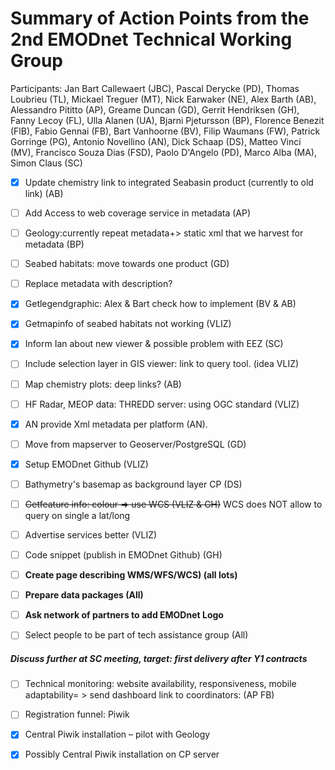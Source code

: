# Summary of Action Points from the 2nd EMODnet Technical Working Group

Participants: Jan Bart Callewaert (JBC), Pascal Derycke (PD), Thomas Loubrieu (TL), Mickael Treguer (MT), Nick Earwaker (NE), Alex Barth (AB), Alessandro Pititto (AP), Greame Duncan (GD), Gerrit Hendriksen (GH), Fanny Lecoy (FL), Ulla Alanen (UA), Bjarni Pjetursson (BP), Florence Benezit (FlB), Fabio Gennai (FB), Bart Vanhoorne (BV), Filip Waumans (FW), Patrick Gorringe (PG), Antonio Novellino (AN), Dick Schaap (DS), Matteo Vinci (MV), Francisco Souza Dias (FSD), Paolo D'Angelo (PD), Marco Alba (MA), Simon Claus (SC)


- [x] Update chemistry link to integrated Seabasin product (currently to old link)  (AB)
- [ ] Add Access to web coverage service in metadata (AP)
- [ ] Geology:currently repeat metadata+> static xml that we harvest for metadata (BP)
- [ ] Seabed habitats: move towards one product (GD)
- [ ] Replace metadata with description?
- [x] Getlegendgraphic: Alex & Bart check how to implement (BV & AB)
- [x] Getmapinfo of seabed habitats not working (VLIZ)
- [x] Inform Ian about new viewer & possible problem with EEZ (SC)
- [ ] Include selection layer in GIS viewer: link to query tool. (idea VLIZ)
- [ ] Map chemistry plots: deep links? (AB)
- [ ] HF Radar, MEOP data: THREDD server: using OGC standard (VLIZ)
- [x] AN provide Xml metadata per platform (AN).
- [ ] Move from mapserver to Geoserver/PostgreSQL (GD)
- [x]	Setup EMODnet Github (VLIZ)
- [ ]	Bathymetry's basemap as background layer CP (DS)
- [ ]	~~Getfeature info: colour	=> use WCS (VLIZ & GH)~~ WCS does NOT allow to query on single a lat/long
- [ ] Advertise services better (VLIZ)
- [ ] Code snippet (publish in EMODnet  Github) (GH)
- [ ] **Create page describing WMS/WFS/WCS) (all lots)**
- [ ]	**Prepare data packages (All)**
- [ ]	**Ask network of partners to add EMODnet Logo**
- [ ]	Select people to be part of tech assistance group (All)


#####	Discuss further at SC meeting, target: first delivery after Y1 contracts
- [ ]	Technical monitoring: website availability, responsiveness, mobile adaptability= > send dashboard link to coordinators: (AP FB)
- [ ]	Registration funnel: Piwik
- [x]	Central Piwik installation – pilot with Geology
- [x]	Possibly Central Piwik installation on CP server

